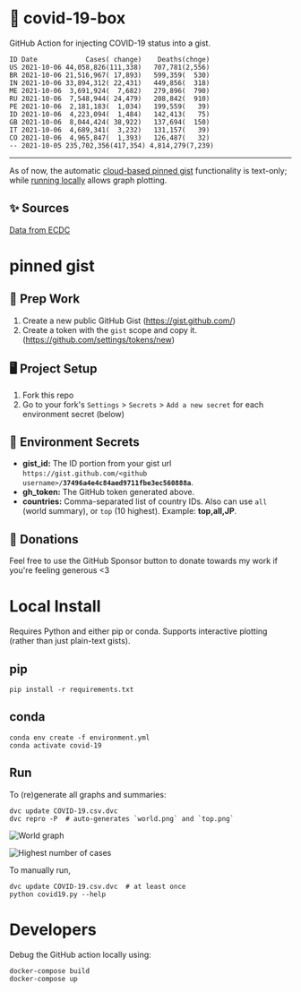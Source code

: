 # 🏥 covid-19-box

GitHub Action for injecting COVID-19 status into a gist.

```
ID Date            Cases( change)    Deaths(chnge)
US 2021-10-06 44,058,826(111,338)   707,781(2,556)
BR 2021-10-06 21,516,967( 17,893)   599,359(  530)
IN 2021-10-06 33,894,312( 22,431)   449,856(  318)
ME 2021-10-06  3,691,924(  7,682)   279,896(  790)
RU 2021-10-06  7,548,944( 24,479)   208,842(  910)
PE 2021-10-06  2,181,183(  1,034)   199,559(   39)
ID 2021-10-06  4,223,094(  1,484)   142,413(   75)
GB 2021-10-06  8,044,424( 38,922)   137,694(  150)
IT 2021-10-06  4,689,341(  3,232)   131,157(   39)
CO 2021-10-06  4,965,847(  1,393)   126,487(   32)
-- 2021-10-05 235,702,356(417,354) 4,814,279(7,239)
```

---

As of now, the automatic [cloud-based pinned gist](#pinned-gist) functionality is text-only;
while [running locally](#local-install) allows graph plotting.

## ✨ Sources

[Data from ECDC](https://www.ecdc.europa.eu/en/publications-data/download-todays-data-geographic-distribution-covid-19-cases-worldwide)

# pinned gist

## 🎒 Prep Work
1. Create a new public GitHub Gist (https://gist.github.com/)
1. Create a token with the `gist` scope and copy it. (https://github.com/settings/tokens/new)

## 🖥 Project Setup
1. Fork this repo
1. Go to your fork's `Settings` > `Secrets` > `Add a new secret` for each environment secret (below)

## 🤫 Environment Secrets
- **gist_id:** The ID portion from your gist url `https://gist.github.com/<github username>/`**`37496a4e4c84aed9711fbe3ec560888a`**.
- **gh_token:** The GitHub token generated above.
- **countries:** Comma-separated list of country IDs. Also can use `all` (world summary), or `top` (10 highest). Example: **top,all,JP**.

## 💸 Donations

Feel free to use the GitHub Sponsor button to donate towards my work if you're feeling generous <3

# Local Install

Requires Python and either pip or conda. Supports interactive plotting (rather than just plain-text gists).

## pip

```
pip install -r requirements.txt
```

## conda

```
conda env create -f environment.yml
conda activate covid-19
```

## Run

To (re)generate all graphs and summaries:

```
dvc update COVID-19.csv.dvc
dvc repro -P  # auto-generates `world.png` and `top.png`
```

![World graph](world.png)

![Highest number of cases](top.png)

To manually run,

```
dvc update COVID-19.csv.dvc  # at least once
python covid19.py --help
```

# Developers

Debug the GitHub action locally using:

```
docker-compose build
docker-compose up
```
